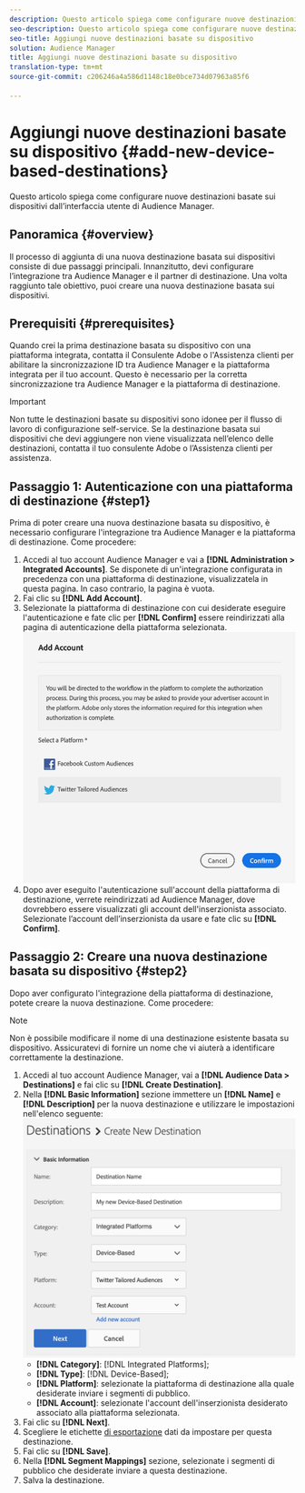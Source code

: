 ```yaml
---
description: Questo articolo spiega come configurare nuove destinazioni basate sui dispositivi dall’interfaccia utente di Audience Manager.
seo-description: Questo articolo spiega come configurare nuove destinazioni basate sui dispositivi dall’interfaccia utente di Audience Manager.
seo-title: Aggiungi nuove destinazioni basate su dispositivo
solution: Audience Manager
title: Aggiungi nuove destinazioni basate su dispositivo
translation-type: tm+mt
source-git-commit: c206246a4a586d1148c18e0bce734d07963a85f6

---
```



# Aggiungi nuove destinazioni basate su dispositivo {#add-new-device-based-destinations}

Questo articolo spiega come configurare nuove destinazioni basate sui dispositivi dall’interfaccia utente di Audience Manager.

## Panoramica {#overview}

Il processo di aggiunta di una nuova destinazione basata sui dispositivi consiste di due passaggi principali. Innanzitutto, devi configurare l’integrazione tra Audience Manager e il partner di destinazione. Una volta raggiunto tale obiettivo, puoi creare una nuova destinazione basata sui dispositivi.

## Prerequisiti {#prerequisites}

Quando crei la prima destinazione basata su dispositivo con una piattaforma integrata, contatta il Consulente Adobe o l'Assistenza clienti per abilitare la sincronizzazione ID tra Audience Manager e la piattaforma integrata per il tuo account. Questo è necessario per la corretta sincronizzazione tra Audience Manager e la piattaforma di destinazione.

>[!IMPORTANT]
>
>Non tutte le destinazioni basate su dispositivi sono idonee per il flusso di lavoro di configurazione self-service. Se la destinazione basata sui dispositivi che devi aggiungere non viene visualizzata nell’elenco delle destinazioni, contatta il tuo consulente Adobe o l’Assistenza clienti per assistenza.

## Passaggio 1: Autenticazione con una piattaforma di destinazione {#step1}

Prima di poter creare una nuova destinazione basata su dispositivo, è necessario configurare l'integrazione tra Audience Manager e la piattaforma di destinazione. Come procedere:

1. Accedi al tuo account Audience Manager e vai a **[!DNL Administration > Integrated Accounts]**. Se disponete di un'integrazione configurata in precedenza con una piattaforma di destinazione, visualizzatela in questa pagina. In caso contrario, la pagina è vuota.
1. Fai clic su **[!DNL Add Account]**.
1. Selezionate la piattaforma di destinazione con cui desiderate eseguire l'autenticazione e fate clic per **[!DNL Confirm]** essere reindirizzati alla pagina di autenticazione della piattaforma selezionata. ![piattaforme integrate](assets/dbd-integrated-platforms.png)
1. Dopo aver eseguito l'autenticazione sull'account della piattaforma di destinazione, verrete reindirizzati ad Audience Manager, dove dovrebbero essere visualizzati gli account dell'inserzionista associato. Selezionate l’account dell’inserzionista da usare e fate clic su **[!DNL Confirm]**.

## Passaggio 2: Creare una nuova destinazione basata su dispositivo {#step2}

Dopo aver configurato l'integrazione della piattaforma di destinazione, potete creare la nuova destinazione. Come procedere:

>[!NOTE]
>
>Non è possibile modificare il nome di una destinazione esistente basata su dispositivo. Assicuratevi di fornire un nome che vi aiuterà a identificare correttamente la destinazione.

1. Accedi al tuo account Audience Manager, vai a **[!DNL Audience Data > Destinations]** e fai clic su **[!DNL Create Destination]**.
1. Nella **[!DNL Basic Information]** sezione immettere un **[!DNL Name]** e **[!DNL Description]** per la nuova destinazione e utilizzare le impostazioni nell'elenco seguente: ![setup](assets/dbd-new-basic.png)
   * **[!DNL Category]**: [!DNL Integrated Platforms];
   * **[!DNL Type]**: [!DNL Device-Based];
   * **[!DNL Platform]**: selezionate la piattaforma di destinazione alla quale desiderate inviare i segmenti di pubblico.
   * **[!DNL Account]**: selezionate l'account dell'inserzionista desiderato associato alla piattaforma selezionata.
1. Fai clic su **[!DNL Next]**.
1. Scegliere le etichette [di esportazione](/help/using/features/data-export-controls.md#controls-labels) dati da impostare per questa destinazione.
1. Fai clic su **[!DNL Save]**.
1. Nella **[!DNL Segment Mappings]** sezione, selezionate i segmenti di pubblico che desiderate inviare a questa destinazione.
1. Salva la destinazione.
